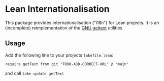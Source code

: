 # Lean Internationalisation

This package provides internationalisation ("i18n") for Lean projects. It is
an (incomplete) reimplementation of the
[GNU gettext](https://www.gnu.org/software/gettext/manual/gettext.html)
utilities.

## Usage

Add the following line to your projects `lakefile.lean`:

```lean
require getText from git "TODO-ADD-CORRECT-URL" @ "main"
```

and call `lake update getText`
